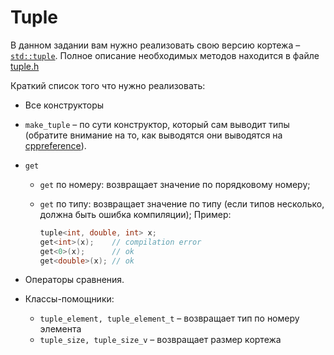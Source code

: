 # Tuple

В данном задании вам нужно реализовать свою версию кортежа – [`std::tuple`](https://en.cppreference.com/w/cpp/utility/tuple). Полное описание необходимых методов находится в файле [tuple.h](tuple.h)

Краткий список того что нужно реализовать:

* Все конструкторы
* `make_tuple` – по сути конструктор, который сам выводит типы (обратите внимание на то, как выводятся они выводятся на [cppreference](https://en.cppreference.com/w/)).
* `get`
  * `get` по номеру: возвращает значение по порядковому номеру;
  * `get` по типу: возвращает значение по типу (если типов несколько, должна быть ошибка компиляции);
  Пример:

    ```c++
    tuple<int, double, int> x;
    get<int>(x);    // compilation error
    get<0>(x);      // ok
    get<double>(x); // ok
    ```

* Операторы сравнения.
* Классы-помощники:
  * `tuple_element, tuple_element_t` – возвращает тип по номеру элемента
  * `tuple_size, tuple_size_v` – возвращает размер кортежа
